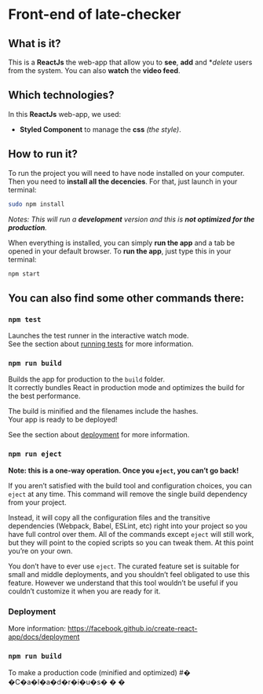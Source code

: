 # Front-end of late-checker


## What is it?

This is a **ReactJs** the web-app that allow you to **see**, **add** and **delete* users from the system. You can also **watch** the **video feed**.

## Which technologies?

In this **ReactJs** web-app, we used:
* **Styled Component** to manage the **css** *(the style)*.


## How to run it?

To run the project you will need to have node installed on your computer.
Then you need to **install all the decencies**. For that, just launch in your terminal:

```bash
sudo npm install
```
*Notes: This will run a **development** version and this is **not optimized for the production**.*

When everything is installed, you can simply **run the app** and a tab be opened in your default browser.
To **run the app**, just type this in your terminal:

```bash
npm start
```


## You can also find some other commands there:

### `npm test`

Launches the test runner in the interactive watch mode.<br />
See the section about [running tests](https://facebook.github.io/create-react-app/docs/running-tests) for more information.

### `npm run build`

Builds the app for production to the `build` folder.<br />
It correctly bundles React in production mode and optimizes the build for the best performance.

The build is minified and the filenames include the hashes.<br />
Your app is ready to be deployed!

See the section about [deployment](https://facebook.github.io/create-react-app/docs/deployment) for more information.

### `npm run eject`

**Note: this is a one-way operation. Once you `eject`, you can’t go back!**

If you aren’t satisfied with the build tool and configuration choices, you can `eject` at any time. This command will remove the single build dependency from your project.

Instead, it will copy all the configuration files and the transitive dependencies (Webpack, Babel, ESLint, etc) right into your project so you have full control over them. All of the commands except `eject` will still work, but they will point to the copied scripts so you can tweak them. At this point you’re on your own.

You don’t have to ever use `eject`. The curated feature set is suitable for small and middle deployments, and you shouldn’t feel obligated to use this feature. However we understand that this tool wouldn’t be useful if you couldn’t customize it when you are ready for it.


### Deployment

More information: https://facebook.github.io/create-react-app/docs/deployment

### `npm run build`

To make a production code (minified and optimized)
#� �C�a�l�a�d�r�i�u�s�
�
�
